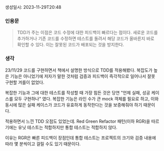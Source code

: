 생성일시: 2023-11-29T20:48
### 인용문
> TDD가 주는 이점은 코드 수정에 대한 피드백이 빠르다는 점이다. 새로운 코드를 추가하거나 기존 코드를 수정하면 테스트를 돌려서 해당 코드가 올바른지 바로 확인할 수 있다. 이는 잘못된 코드가 배포되는 것을 방지한다.
### 생각
23/11/29 코드를 구현하면서 책에서 설명한 방식으로 TDD를 적용해봤다. 복잡도가 높은 기능은 아니었기에 저자가 말한 것처럼 검증과 피드백이 즉각적으로 일어나서 잘못 구현할 겨를이 없었다.

복잡한 기능과 그에 대한 테스트를 작성할 때 가장 힘든 것은 당연 "언제 실패, 성공 케이스를 모두 구현하나" 였다. 복잡한 기능은 라인 수가 큰 mock 객체를 필요로 하고, 이와 동시에 많은 실패 케이스가 코드가 유효하게 동작한다는 것을 보증해줘야 하기 때문이다.

적용하면서 느낀 TDD 오점도 있었는데. Red Green Refactor 패턴(이하 RGR)을 따르기에는 유닛 테스트는 적합하지만 통합 테스트는 적합하지 않다.

이유는 RGR은 빠른 피드백이 장점인데 통합 테스트는 프로젝트의 크기와 검증 내용에 따라 몇 분씩이고 걸릴 수도 있기 때문이다.